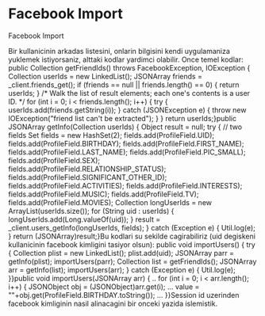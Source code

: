 # Facebook Import


Facebook Import



Bir kullanicinin arkadas listesini, onlarin bilgisini kendi uygulamaniza yuklemek istiyorsaniz, alttaki kodlar yardimci olabilir. Once temel kodlar:  public Collection<String> getFriendIds() throws FacebookException, IOException {  Collection<String> userIds = new LinkedList<String>();  JSONArray friends = _client.friends_get();  if (friends == null || friends.length() == 0) {    return userIds;  }  /* Walk the list of result elements; each one's contents is a user ID. */  for (int i = 0; i < friends.length(); i++) {    try {      userIds.add(friends.getString(i));    }    catch (JSONException e) {      throw new IOException("friend list can't be extracted");    }  }  return userIds;}public JSONArray getInfo(Collection <String> userIds) {  Object result = null;  try {    // two fields    Set<ProfileField> fields = new HashSet<ProfileField>(2);    fields.add(ProfileField.UID);    fields.add(ProfileField.BIRTHDAY);    fields.add(ProfileField.FIRST_NAME);    fields.add(ProfileField.LAST_NAME);    fields.add(ProfileField.PIC_SMALL);    fields.add(ProfileField.SEX);    fields.add(ProfileField.RELATIONSHIP_STATUS);    fields.add(ProfileField.SIGNIFICANT_OTHER_ID);    fields.add(ProfileField.ACTIVITIES);    fields.add(ProfileField.INTERESTS);    fields.add(ProfileField.MUSIC);    fields.add(ProfileField.TV);    fields.add(ProfileField.MOVIES);    Collection<Long> longUserIds = new ArrayList<Long>(userIds.size());    for (String uid : userIds) {      longUserIds.add(Long.valueOf(uid));    }    result = _client.users_getInfo(longUserIds, fields);  } catch (Exception e) {    Util.log(e);  }  return (JSONArray)result;}Bu kodlari su sekilde cagirabiliriz (uid degiskeni kullanicinin facebook kimligini tasiyor olsun):  public void importUsers() {  try {    Collection<String> plist = new LinkedList<String>();    plist.add(uid);    JSONArray parr = getInfo(plist);    importUsers(parr);    Collection<String> list = getFriendIds();    JSONArray arr = getInfo(list);    importUsers(arr);  } catch (Exception e) {    Util.log(e);  }}public void importUsers(JSONArray arr) {  .. for (int i = 0; i < arr.length(); i++) {   JSONObject obj = (JSONObject)arr.get(i);   ...   value = ""+obj.get(ProfileField.BIRTHDAY.toString());   ... }}Session id uzerinden facebook kimliginin nasil alinacagini bir onceki yazida islemistik.




